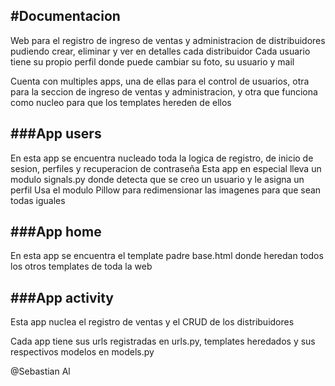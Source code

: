 #Documentacion
---------------

Web para el registro de ingreso de ventas y administracion de distribuidores pudiendo crear, eliminar y ver en detalles cada distribuidor
Cada usuario tiene su propio perfil donde puede cambiar su foto, su usuario y mail

Cuenta con multiples apps, una de ellas para el control de usuarios, otra para la seccion de ingreso de ventas y administracion, y otra que funciona como nucleo para que los templates hereden de ellos

###App users
---------------

En esta app se encuentra nucleado toda la logica de registro, de inicio de sesion, perfiles y recuperacion de contraseña
Esta app en especial lleva un modulo signals.py donde detecta que se creo un usuario y le asigna un perfil
Usa el modulo Pillow para redimensionar las imagenes para que sean todas iguales

###App home
---------------

En esta app se encuentra el template padre base.html donde heredan todos los otros templates de toda la web

###App activity
---------------

Esta app nuclea el registro de ventas y el CRUD de los distribuidores


Cada app tiene sus urls registradas en urls.py, templates heredados y sus respectivos modelos en models.py




@Sebastian Al
